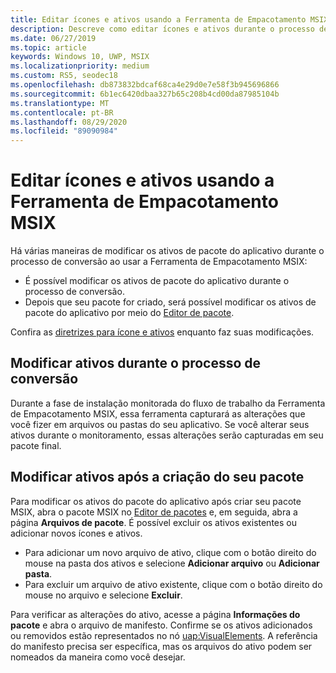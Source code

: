 ```yaml
---
title: Editar ícones e ativos usando a Ferramenta de Empacotamento MSIX
description: Descreve como editar ícones e ativos durante o processo de conversão do aplicativo ao usar a ferramenta de empacotamento MSIX.
ms.date: 06/27/2019
ms.topic: article
keywords: Windows 10, UWP, MSIX
ms.localizationpriority: medium
ms.custom: RS5, seodec18
ms.openlocfilehash: db873832bdcaf68ca4e29d0e7e58f3b945696866
ms.sourcegitcommit: 6b1ec6420dbaa327b65c208b4cd00da87985104b
ms.translationtype: MT
ms.contentlocale: pt-BR
ms.lasthandoff: 08/29/2020
ms.locfileid: "89090984"
---
```

# <a name="edit-icons-and-assets-using-the-msix-packaging-tool"></a>Editar ícones e ativos usando a Ferramenta de Empacotamento MSIX

Há várias maneiras de modificar os ativos de pacote do aplicativo durante o processo de conversão ao usar a Ferramenta de Empacotamento MSIX:

* É possível modificar os ativos de pacote do aplicativo durante o processo de conversão.
* Depois que seu pacote for criado, será possível modificar os ativos de pacote do aplicativo por meio do [Editor de pacote](package-editor.md).

Confira as [diretrizes para ícone e ativos](/windows/uwp/design/style/app-icons-and-logos) enquanto faz suas modificações.

## <a name="modify-assets-during-the-conversion-process"></a>Modificar ativos durante o processo de conversão

Durante a fase de instalação monitorada do fluxo de trabalho da Ferramenta de Empacotamento MSIX, essa ferramenta capturará as alterações que você fizer em arquivos ou pastas do seu aplicativo. Se você alterar seus ativos durante o monitoramento, essas alterações serão capturadas em seu pacote final.

## <a name="modify-assets-after-your-package-has-been-created"></a>Modificar ativos após a criação do seu pacote

Para modificar os ativos do pacote do aplicativo após criar seu pacote MSIX, abra o pacote MSIX no [Editor de pacotes](package-editor.md) e, em seguida, abra a página **Arquivos de pacote**. É possível excluir os ativos existentes ou adicionar novos ícones e ativos.

- Para adicionar um novo arquivo de ativo, clique com o botão direito do mouse na pasta dos ativos e selecione **Adicionar arquivo** ou **Adicionar pasta**.
- Para excluir um arquivo de ativo existente, clique com o botão direito do mouse no arquivo e selecione **Excluir**.

Para verificar as alterações do ativo, acesse a página **Informações do pacote** e abra o arquivo de manifesto. Confirme se os ativos adicionados ou removidos estão representados no nó [uap:VisualElements](/uwp/schemas/appxpackage/uapmanifestschema/element-uap-visualelements). A referência do manifesto precisa ser específica, mas os arquivos do ativo podem ser nomeados da maneira como você desejar.